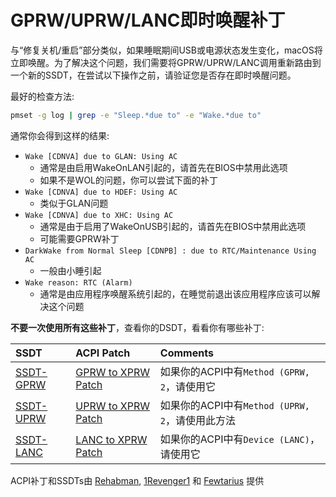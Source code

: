 # GPRW/UPRW/LANC即时唤醒补丁

与“修复关机/重启”部分类似，如果睡眠期间USB或电源状态发生变化，macOS将立即唤醒。为了解决这个问题，我们需要将GPRW/UPRW/LANC调用重新路由到一个新的SSDT，在尝试以下操作之前，请验证您是否存在即时唤醒问题。

最好的检查方法:

```sh
pmset -g log | grep -e "Sleep.*due to" -e "Wake.*due to"
```

通常你会得到这样的结果:

* `Wake [CDNVA] due to GLAN: Using AC`
  * 通常是由启用WakeOnLAN引起的，请首先在BIOS中禁用此选项
  * 如果不是WOL的问题，你可以尝试下面的补丁
* `Wake [CDNVA] due to HDEF: Using AC`
  * 类似于GLAN问题
* `Wake [CDNVA] due to XHC: Using AC`
  * 通常是由于启用了WakeOnUSB引起的，请首先在BIOS中禁用此选项
  * 可能需要GPRW补丁
* `DarkWake from Normal Sleep [CDNPB] : due to RTC/Maintenance Using AC`
  * 一般由小睡引起
* `Wake reason: RTC (Alarm)`
  * 通常是由应用程序唤醒系统引起的，在睡觉前退出该应用程序应该可以解决这个问题

**不要一次使用所有这些补丁**，查看你的DSDT，看看你有哪些补丁:

| SSDT | ACPI Patch | Comments |
| :--- | :--- | :--- |
| [SSDT-GPRW](https://github.com/dortania/OpenCore-Post-Install/blob/master/extra-files/SSDT-GPRW.aml) | [GPRW to XPRW Patch](https://github.com/dortania/OpenCore-Post-Install/blob/master/extra-files/GPRW-Patch.plist) | 如果你的ACPI中有`Method (GPRW, 2`，请使用它 |
| [SSDT-UPRW](https://github.com/dortania/OpenCore-Post-Install/blob/master/extra-files/SSDT-UPRW.aml) | [UPRW to XPRW Patch](https://github.com/dortania/OpenCore-Post-Install/blob/master/extra-files/UPRW-Patch.plist) | 如果你的ACPI中有`Method (UPRW, 2`，请使用此方法 |
| [SSDT-LANC](https://github.com/dortania/OpenCore-Post-Install/blob/master/extra-files/SSDT-LANC.aml) | [LANC to XPRW Patch](https://github.com/dortania/OpenCore-Post-Install/blob/master/extra-files/LANC-Patch.plist) | 如果你的ACPI中有`Device (LANC)`，请使用它 |

ACPI补丁和SSDTs由 [Rehabman](https://www.tonymacx86.com/threads/guide-using-clover-to-hotpatch-acpi.200137/), [1Revenger1](https://github.com/1Revenger1) 和 [Fewtarius](https://github.com/dortania/laptop-guide) 提供
